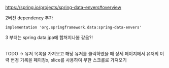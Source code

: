 https://spring.io/projects/spring-data-envers#overview

2버전 dependency 추가
```
implementation 'org.springframework.data:spring-data-envers'
```
3 부터는 spring data jpa에 합쳐지나봄 같음?!

<br/>
TODO -> 유저 목록을 가져오고 해당 유저를 클릭하였을 때 상세 페이지에서 유저의 이력 변경 기록을 페이징x, slice를 사용하여 무한 스크롤로 가져오기
